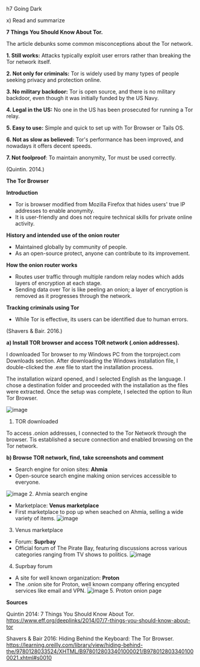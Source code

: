 h7 Going Dark


x) Read and summarize

**7 Things You Should Know About Tor.**

The article debunks some common misconceptions about the Tor network. 

**1. Still works:** Attacks typically exploit user errors rather than breaking the Tor network itself.

**2. Not only for criminals:** Tor is widely used by many types of people seeking privacy and protection online.

**3. No military backdoor:** Tor is open source, and there is no military backdoor, even though it was initially funded by the US Navy.

**4. Legal in the US:** No one in the US has been prosecuted for running a Tor relay. 

**5. Easy to use:** Simple and quick to set up with Tor Browser or Tails OS. 

**6. Not as slow as believed:** Tor's performance has been improved, and nowadays it offers decent speeds.

**7. Not foolproof**: To maintain anonymity, Tor must be used correctly.

(Quintin. 2014.) 


**The Tor Browser**

**Introduction**

  * Tor is browser modified from Mozilla Firefox that hides users' true IP addresses to enable anonymity.
  * It is user-friendly and does not require technical skills for private online activity.

**History and intended use of the onion router**

  * Maintained globally by community of people.
  * As an open-source protect, anyone can contribute to its improvement. 

**How the onion router works**

  * Routes user traffic through multiple random relay nodes which adds layers of encryption at each stage. 
  * Sending data over Tor is like peeling an onion; a layer of encryption is removed as it progresses through the network. 

**Tracking criminals using Tor**

  * While Tor is effective, its users can be identified due to human errors. 

(Shavers & Bair. 2016.)


**a) Install TOR browser and access TOR network (.onion addresses).**

I downloaded Tor browser to my Windows PC from the torproject.com Downloads section. After downloading the Windows installation file, I double-clicked the .exe file to start the installation process.

The installation wizard opened, and I selected English as the language. I chose a destination folder and proceeded with the installation as the files were extracted. Once the setup was complete, I selected the option to Run Tor Browser. 

![image](https://github.com/user-attachments/assets/c72f9ef8-8dfc-4e6b-ac70-d6bb39a321f2)
1. TOR downloaded

To access .onion addresses, I connected to the Tor Network through the browser. Tis established a secure connection and enabled browsing on the Tor network. 


**b) Browse TOR network, find, take screenshots and comment**

* Search engine for onion sites: **Ahmia**
* Open-source search engine making onion services accessible to everyone.

![image](https://github.com/user-attachments/assets/215d422a-3b31-42e5-a307-1a3e796759ca)
2. Ahmia search engine


* Marketplace: **Venus marketplace**
* First marketplace to pop up when seached on Ahmia, selling a wide variety of items.
 ![image](https://github.com/user-attachments/assets/b29d6dd0-5b69-4758-b1fc-7509658fdf75)
3. Venus marketplace

* Forum: **Suprbay**
* Official forum of The Pirate Bay, featuring discussions across various categories ranging from TV shows to politics. 
![image](https://github.com/user-attachments/assets/1cca9365-2de9-44a2-a498-71288c975437)
4. Suprbay forum


* A site for well known organization: **Proton**
* The .onion site for Proton, well known company offering encypted services like email and VPN. 
  ![image](https://github.com/user-attachments/assets/25d43c37-55dd-45fd-8cf0-d869168ef757)
  5. Proton onion page


**Sources**


Quintin 2014: 7 Things You Should Know About Tor. https://www.eff.org/deeplinks/2014/07/7-things-you-should-know-about-tor

Shavers & Bair 2016: Hiding Behind the Keyboard: The Tor Browser. https://learning.oreilly.com/library/view/hiding-behind-the/9780128033524/XHTML/B9780128033401000021/B9780128033401000021.xhtml#s0010
